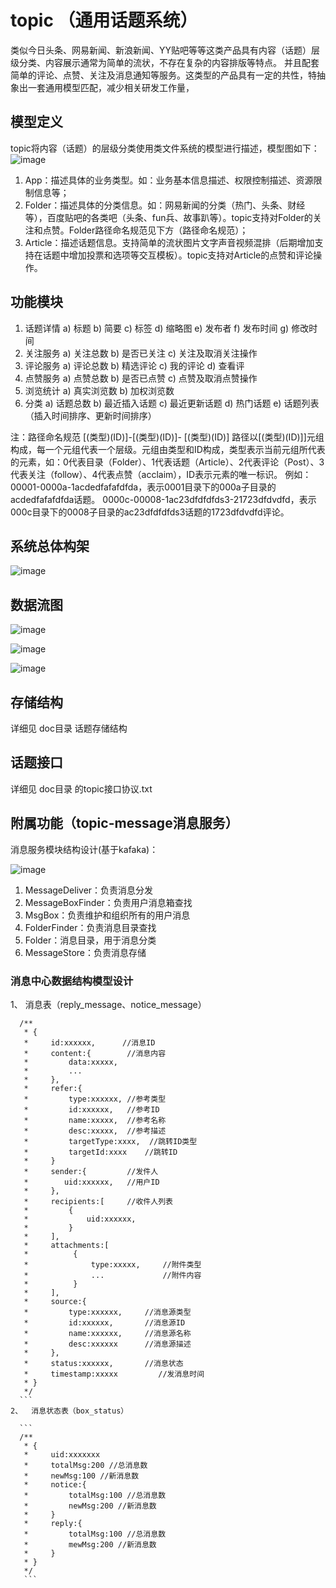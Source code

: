 # topic （通用话题系统）

类似今日头条、网易新闻、新浪新闻、YY贴吧等等这类产品具有内容（话题）层级分类、内容展示通常为简单的流状，不存在复杂的内容排版等特点。
并且配套简单的评论、点赞、关注及消息通知等服务。这类型的产品具有一定的共性，特抽象出一套通用模型匹配，减少相关研发工作量，

##  模型定义

topic将内容（话题）的层级分类使用类文件系统的模型进行描述，模型图如下：
![image](https://github.com/BenHaiXiao/topic/架构设计/design.jpg)

1. App：描述具体的业务类型。如：业务基本信息描述、权限控制描述、资源限制信息等；
2. Folder：描述具体的分类信息。如：网易新闻的分类（热门、头条、财经等），百度贴吧的各类吧（头条、fun兵、故事趴等）。topic支持对Folder的关注和点赞。Folder路径命名规范见下方（路径命名规范）；
3. Article：描述话题信息。支持简单的流状图片文字声音视频混排（后期增加支持在话题中增加投票和选项等交互模板）。topic支持对Article的点赞和评论操作。

## 功能模块

1.	话题详情
a)	标题
b)	简要
c)	标签
d)	缩略图
e)	发布者
f)	发布时间
g)	修改时间
2.	关注服务
a)	关注总数
b)	是否已关注
c)	关注及取消关注操作
3.	评论服务
a)	评论总数
b)	精选评论
c)	我的评论
d)	查看评
4.	点赞服务
a)	点赞总数
b)	是否已点赞
c)	点赞及取消点赞操作
5.	浏览统计
a)	真实浏览数
b)	加权浏览数
6.	分类
a)	话题总数
b)	最近插入话题
c)	最近更新话题
d)	热门话题
e)	话题列表（插入时间排序、更新时间排序）


注：路径命名规范
[(类型)(ID)]-[(类型)(ID)]- [(类型)(ID)]
	路径以[(类型)(ID)]]元组构成，每一个元组代表一个层级。元组由类型和ID构成，类型表示当前元组所代表的元素，如：0代表目录（Folder）、1代表话题（Article）、2代表评论（Post）、3代表关注（follow）、4代表点赞（acclaim），ID表示元素的唯一标识。
例如：
00001-0000a-1acdedfafafdfda，表示0001目录下的000a子目录的acdedfafafdfda话题。
0000c-00008-1ac23dfdfdfds3-21723dfdvdfd，表示000c目录下的0008子目录的ac23dfdfdfds3话题的1723dfdvdfd评论。

## 系统总体构架

![image](https://github.com/BenHaiXiao/topic/架构设计/design.jpg)
## 数据流图

![image](https://github.com/BenHaiXiao/topic/数据流图/query.jpg)

![image](https://github.com/BenHaiXiao/topic/数据流图/insert.jpg)

![image](https://github.com/BenHaiXiao/topic/数据流图/delete.jpg)


## 存储结构
详细见 doc目录 话题存储结构


##  话题接口

详细见 doc目录 的topic接口协议.txt

##  附属功能（topic-message消息服务）

消息服务模块结构设计(基于kafaka)：

![image](https://github.com/BenHaiXiao/topic/消息中心/message.jpg)

1. MessageDeliver：负责消息分发
2. MessageBoxFinder：负责用户消息箱查找
3. MsgBox：负责维护和组织所有的用户消息
4. FolderFinder：负责消息目录查找
5. Folder：消息目录，用于消息分类
6. MessageStore：负责消息存储


### 消息中心数据结构模型设计

1、	消息表（reply_message、notice_message）
 
  ``` 
    /**
     * {
     *     id:xxxxxx,      //消息ID
     *     content:{        //消息内容
     *         data:xxxxx,
     *         ...
     *     },
     *     refer:{
     *         type:xxxxxx, //参考类型
     *         id:xxxxxx,   //参考ID
     *         name:xxxxx,  //参考名称
     *         desc:xxxxx,  //参考描述
     *         targetType:xxxx,  //跳转ID类型
     *         targetId:xxxx    //跳转ID
     *     }
     *     sender:{         //发件人
     *        uid:xxxxxx,   //用户ID
     *     },
     *     recipients:[     //收件人列表
     *         {
     *             uid:xxxxxx,
     *         }
     *     ],
     *     attachments:[
     *          {
     *              type:xxxxx,     //附件类型
     *              ...             //附件内容
     *          }
     *     ],
     *     source:{
     *         type:xxxxxx,     //消息源类型
     *         id:xxxxxx,       //消息源ID
     *         name:xxxxxx,     //消息源名称
     *         desc:xxxxxx      //消息源描述
     *     },
     *     status:xxxxxx,       //消息状态
     *     timestamp:xxxxx         //发消息时间
     * }
     */
    ```
2、	消息状态表（box_status）

    ```
    /**
     * {
     *     uid:xxxxxxx
     *     totalMsg:200	//总消息数
     *     newMsg:100 //新消息数
     *     notice:{
     *         totalMsg:100 //总消息数
     *         newMsg:200 //新消息数
     *     }
     *     reply:{
     *         totalMsg:100 //总消息数
     *         mewMsg:200 //新消息数
     *     }
     * }
     */
     ``` 


